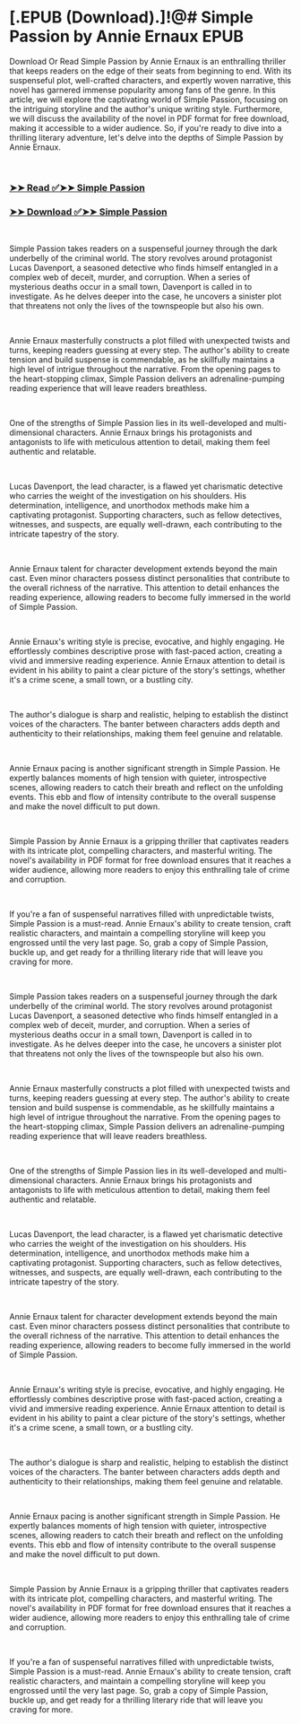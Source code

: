 # [.EPUB (Download).]!@# Simple Passion by Annie Ernaux EPUB

<p>Download Or Read Simple Passion by Annie Ernaux is an enthralling thriller that keeps readers on the edge of their seats from beginning to end. With its suspenseful plot, well-crafted characters, and expertly woven narrative, this novel has garnered immense popularity among fans of the genre. In this article, we will explore the captivating world of Simple Passion, focusing on the intriguing storyline and the author's unique writing style. Furthermore, we will discuss the availability of the novel in PDF format for free download, making it accessible to a wider audience. So, if you're ready to dive into a thrilling literary adventure, let's delve into the depths of Simple Passion by Annie Ernaux.</p>
<p>&nbsp;</p>

### [➤➤ Read ✅➤➤ Simple Passion](https://thehelpfulbooks.blogspot.com/id/399257)

### [➤➤ Download ✅➤➤ Simple Passion](https://thehelpfulbooks.blogspot.com/id/399257)

<p>&nbsp;</p>
<p>Simple Passion takes readers on a suspenseful journey through the dark underbelly of the criminal world. The story revolves around protagonist Lucas Davenport, a seasoned detective who finds himself entangled in a complex web of deceit, murder, and corruption. When a series of mysterious deaths occur in a small town, Davenport is called in to investigate. As he delves deeper into the case, he uncovers a sinister plot that threatens not only the lives of the townspeople but also his own.</p>
<p>&nbsp;</p>
<p>Annie Ernaux masterfully constructs a plot filled with unexpected twists and turns, keeping readers guessing at every step. The author's ability to create tension and build suspense is commendable, as he skillfully maintains a high level of intrigue throughout the narrative. From the opening pages to the heart-stopping climax, Simple Passion delivers an adrenaline-pumping reading experience that will leave readers breathless.</p>
<p>&nbsp;</p>
<p>One of the strengths of Simple Passion lies in its well-developed and multi-dimensional characters. Annie Ernaux brings his protagonists and antagonists to life with meticulous attention to detail, making them feel authentic and relatable.</p>
<p>&nbsp;</p>
<p>Lucas Davenport, the lead character, is a flawed yet charismatic detective who carries the weight of the investigation on his shoulders. His determination, intelligence, and unorthodox methods make him a captivating protagonist. Supporting characters, such as fellow detectives, witnesses, and suspects, are equally well-drawn, each contributing to the intricate tapestry of the story.</p>
<p>&nbsp;</p>
<p>Annie Ernaux talent for character development extends beyond the main cast. Even minor characters possess distinct personalities that contribute to the overall richness of the narrative. This attention to detail enhances the reading experience, allowing readers to become fully immersed in the world of Simple Passion.</p>
<p>&nbsp;</p>
<p>Annie Ernaux's writing style is precise, evocative, and highly engaging. He effortlessly combines descriptive prose with fast-paced action, creating a vivid and immersive reading experience. Annie Ernaux attention to detail is evident in his ability to paint a clear picture of the story's settings, whether it's a crime scene, a small town, or a bustling city.</p>
<p>&nbsp;</p>
<p>The author's dialogue is sharp and realistic, helping to establish the distinct voices of the characters. The banter between characters adds depth and authenticity to their relationships, making them feel genuine and relatable.</p>
<p>&nbsp;</p>
<p>Annie Ernaux pacing is another significant strength in Simple Passion. He expertly balances moments of high tension with quieter, introspective scenes, allowing readers to catch their breath and reflect on the unfolding events. This ebb and flow of intensity contribute to the overall suspense and make the novel difficult to put down.</p>
<p>&nbsp;</p>
<p>Simple Passion by Annie Ernaux is a gripping thriller that captivates readers with its intricate plot, compelling characters, and masterful writing. The novel's availability in PDF format for free download ensures that it reaches a wider audience, allowing more readers to enjoy this enthralling tale of crime and corruption.</p>
<p>&nbsp;</p>
<p>If you're a fan of suspenseful narratives filled with unpredictable twists, Simple Passion is a must-read. Annie Ernaux's ability to create tension, craft realistic characters, and maintain a compelling storyline will keep you engrossed until the very last page. So, grab a copy of Simple Passion, buckle up, and get ready for a thrilling literary ride that will leave you craving for more.</p>
<p>&nbsp;</p>
<p>Simple Passion takes readers on a suspenseful journey through the dark underbelly of the criminal world. The story revolves around protagonist Lucas Davenport, a seasoned detective who finds himself entangled in a complex web of deceit, murder, and corruption. When a series of mysterious deaths occur in a small town, Davenport is called in to investigate. As he delves deeper into the case, he uncovers a sinister plot that threatens not only the lives of the townspeople but also his own.</p>
<p>&nbsp;</p>
<p>Annie Ernaux masterfully constructs a plot filled with unexpected twists and turns, keeping readers guessing at every step. The author's ability to create tension and build suspense is commendable, as he skillfully maintains a high level of intrigue throughout the narrative. From the opening pages to the heart-stopping climax, Simple Passion delivers an adrenaline-pumping reading experience that will leave readers breathless.</p>
<p>&nbsp;</p>
<p>One of the strengths of Simple Passion lies in its well-developed and multi-dimensional characters. Annie Ernaux brings his protagonists and antagonists to life with meticulous attention to detail, making them feel authentic and relatable.</p>
<p>&nbsp;</p>
<p>Lucas Davenport, the lead character, is a flawed yet charismatic detective who carries the weight of the investigation on his shoulders. His determination, intelligence, and unorthodox methods make him a captivating protagonist. Supporting characters, such as fellow detectives, witnesses, and suspects, are equally well-drawn, each contributing to the intricate tapestry of the story.</p>
<p>&nbsp;</p>
<p>Annie Ernaux talent for character development extends beyond the main cast. Even minor characters possess distinct personalities that contribute to the overall richness of the narrative. This attention to detail enhances the reading experience, allowing readers to become fully immersed in the world of Simple Passion.</p>
<p>&nbsp;</p>
<p>Annie Ernaux's writing style is precise, evocative, and highly engaging. He effortlessly combines descriptive prose with fast-paced action, creating a vivid and immersive reading experience. Annie Ernaux attention to detail is evident in his ability to paint a clear picture of the story's settings, whether it's a crime scene, a small town, or a bustling city.</p>
<p>&nbsp;</p>
<p>The author's dialogue is sharp and realistic, helping to establish the distinct voices of the characters. The banter between characters adds depth and authenticity to their relationships, making them feel genuine and relatable.</p>
<p>&nbsp;</p>
<p>Annie Ernaux pacing is another significant strength in Simple Passion. He expertly balances moments of high tension with quieter, introspective scenes, allowing readers to catch their breath and reflect on the unfolding events. This ebb and flow of intensity contribute to the overall suspense and make the novel difficult to put down.</p>
<p>&nbsp;</p>
<p>Simple Passion by Annie Ernaux is a gripping thriller that captivates readers with its intricate plot, compelling characters, and masterful writing. The novel's availability in PDF format for free download ensures that it reaches a wider audience, allowing more readers to enjoy this enthralling tale of crime and corruption.</p>
<p>&nbsp;</p>
<p>If you're a fan of suspenseful narratives filled with unpredictable twists, Simple Passion is a must-read. Annie Ernaux's ability to create tension, craft realistic characters, and maintain a compelling storyline will keep you engrossed until the very last page. So, grab a copy of Simple Passion, buckle up, and get ready for a thrilling literary ride that will leave you craving for more.</p>
<p>&nbsp;</p>
